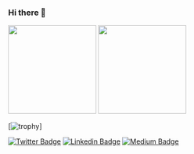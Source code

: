 ### Hi there 👋

 <div>
  <img height="180em" src="https://github-readme-stats.vercel.app/api?username=diegolirio&show_icons=true&theme=dracula&include_all_commits=true&count_private=false"/>
  <img height="180em" src="https://github-readme-stats.vercel.app/api/top-langs/?username=diegolirio&layout=compact&langs_count=16&theme=dracula"/>
</div>

[![trophy](https://github-profile-trophy.vercel.app/?username=diegolirio)]


[![Twitter Badge](https://img.shields.io/badge/-@diegolirio-1ca0f1?style=flat-square&labelColor=1ca0f1&logo=twitter&logoColor=white&link=https://twitter.com/diegolirio)](https://twitter.com/diegolirio) [![Linkedin Badge](https://img.shields.io/badge/-diegolirio-blue?style=flat-square&logo=Linkedin&logoColor=white&link=https://www.linkedin.com/in/diegolirio/)](https://www.linkedin.com/in/diegolirio/) [![Medium Badge](https://img.shields.io/badge/-@diegolirio-03a57a?style=flat-square&labelColor=000000&logo=Medium&link=https://medium.com/@diegolirio)](https://medium.com/@diegolirio)

<!--
**diegolirio/diegolirio** is a ✨ _special_ ✨ repository because its `README.md` (this file) appears on your GitHub profile.

Here are some ideas to get you started:

- 🔭 I’m currently working on ...
- 🌱 I’m currently learning ...
- 👯 I’m looking to collaborate on ...
- 🤔 I’m looking for help with ...
- 💬 Ask me about ...
- 📫 How to reach me: ...
- 😄 Pronouns: ...
- ⚡ Fun fact: ...
-->

